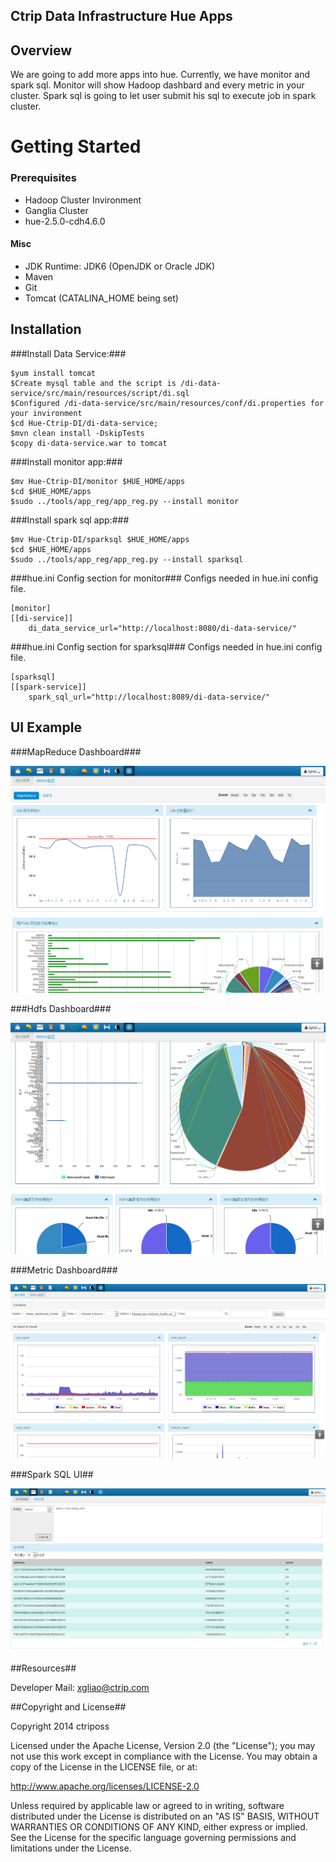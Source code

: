 Ctrip Data Infrastructure Hue Apps
------------

Overview
------------
 
We are going to add more apps into hue. Currently, we have monitor and spark sql. 
Monitor will show Hadoop dashbard and every metric in your cluster. Spark sql is going to let user submit his sql to execute job in spark cluster.

# Getting Started #

### Prerequisites ###
- Hadoop Cluster Invironment
- Ganglia Cluster
- hue-2.5.0-cdh4.6.0

#### Misc ####

- JDK Runtime: JDK6 (OpenJDK or Oracle JDK)
- Maven
- Git
- Tomcat (CATALINA_HOME being set)

## Installation ##


###Install Data Service:###

	$yum install tomcat
	$Create mysql table and the script is /di-data-service/src/main/resources/script/di.sql
	$Configured /di-data-service/src/main/resources/conf/di.properties for your invironment
	$cd Hue-Ctrip-DI/di-data-service; 
	$mvn clean install -DskipTests
	$copy di-data-service.war to tomcat

###Install monitor app:###

	$mv Hue-Ctrip-DI/monitor $HUE_HOME/apps
	$cd $HUE_HOME/apps
    $sudo ../tools/app_reg/app_reg.py --install monitor  

###Install spark sql app:###

	$mv Hue-Ctrip-DI/sparksql $HUE_HOME/apps
	$cd $HUE_HOME/apps
    $sudo ../tools/app_reg/app_reg.py --install sparksql

###hue.ini Config section for monitor###
Configs needed in hue.ini config file.

	[monitor]
    [[di-service]]
        di_data_service_url="http://localhost:8080/di-data-service/"

###hue.ini Config section for sparksql###
Configs needed in hue.ini config file.

	[sparksql]
    [[spark-service]]
        spark_sql_url="http://localhost:8089/di-data-service/"

UI Example
------------

###MapReduce Dashboard###

![Off-CLI Installation](https://github.com/Ctrip-DI/Hue-Ctrip-DI/blob/master/docs/mapreduce_dashboard.png)

###Hdfs Dashboard###

![Off-CLI Installation](https://github.com/Ctrip-DI/Hue-Ctrip-DI/blob/master/docs/hdfs_dashboard.png)

###Metric Dashboard###

![Off-CLI Installation](https://github.com/Ctrip-DI/Hue-Ctrip-DI/blob/master/docs/metric_monitor.png)

###Spark SQL UI##

![Off-CLI Installation](https://github.com/Ctrip-DI/Hue-Ctrip-DI/blob/master/docs/sparksql.png)

##Resources##

Developer Mail: xgliao@ctrip.com

##Copyright and License##

Copyright 2014 ctriposs

Licensed under the Apache License, Version 2.0 (the "License"); you may not use this work except in compliance with the License. You may obtain a copy of the License in the LICENSE file, or at:

http://www.apache.org/licenses/LICENSE-2.0

Unless required by applicable law or agreed to in writing, software distributed under the License is distributed on an "AS IS" BASIS, WITHOUT WARRANTIES OR CONDITIONS OF ANY KIND, either express or implied. See the License for the specific language governing permissions and limitations under the License.


